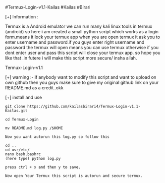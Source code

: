 #Termux-Login-v1.1-Kailas
#Kailas
#Birari

 [+] Information :

   Termux is a Android emulator we can run many kali linux
   tools in termux (android) so here i am created a small 
   python script which works as a login form.means it lock
   your termux app when you are open termux it ask you to
   enter username and password.if you guys enter right 
   username and password the termux will open means you can
   use termux otherwise if you dont enter user and pass
   this script will close your termux app. so hope you like
   that .in futere i will make this script more secure/
   insha allah.

   Termux-Login-v1.1

[+] warning :- if anybody want to modify this script and want to 
    upload on own github then you guys make sure to give my original github link on your README.md as a credit..okk

[+] install and use
  
    git clone https://github.com/kailasbirari4/Termux-Login-v1.1-Kailas.git

    cd Termux-Login

    mv README.md log.py /$HOME

    Now you want autorun this log.py so follow this

    cd ..
    cd usr/etc/
    nano bash.bashrc
    (here type) python log.py

    press ctrl + x and then y to save.

    Now open Your Termux this script is autorun and secure termux.


